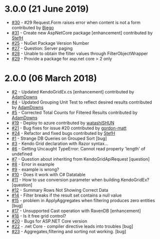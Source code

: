 # 3.0.0 (21 June 2019)
- [#30](https://github.com/StefH/KendoGridBinderEx/pull/30) - #29  Request.Form raises error when content is not a form contributed by [Bjego](https://github.com/Bjego)
- [#31](https://github.com/StefH/KendoGridBinderEx/pull/31) - Create new AspNetCore package [enhancement] contributed by [StefH](https://github.com/StefH)
- [#25](https://github.com/StefH/KendoGridBinderEx/issues/25) - NuGet Package Version Number
- [#27](https://github.com/StefH/KendoGridBinderEx/issues/27) - Question: Server paging
- [#28](https://github.com/StefH/KendoGridBinderEx/issues/28) - Unable to obtain the filter values through FilterObjectWrapper
- [#29](https://github.com/StefH/KendoGridBinderEx/issues/29) - Provide a package for asp.net core &gt; 2 only

# 2.0.0 (06 March 2018)
- [#2](https://github.com/StefH/KendoGridBinderEx/pull/2) - Updated KendoGridEx.cs [enhancement] contributed by [AdamDowns](https://github.com/AdamDowns)
- [#4](https://github.com/StefH/KendoGridBinderEx/pull/4) - Updated Grouping Unit Test to reflect desired results contributed by [AdamDowns](https://github.com/AdamDowns)
- [#5](https://github.com/StefH/KendoGridBinderEx/pull/5) - Corrected Total Counts for Filtered Results contributed by [AdamDowns](https://github.com/AdamDowns)
- [#19](https://github.com/StefH/KendoGridBinderEx/pull/19) - Deploy to azure contributed by [watashiSHUN](https://github.com/watashiSHUN)
- [#21](https://github.com/StefH/KendoGridBinderEx/pull/21) - Bug fixes for issue #20 contributed by [gordon-matt](https://github.com/gordon-matt)
- [#24](https://github.com/StefH/KendoGridBinderEx/pull/24) - Refactor and fixed bugs contributed by [StefH](https://github.com/StefH)
- [#1](https://github.com/StefH/KendoGridBinderEx/issues/1) - Strange DB Queries on Grouped Sort [bug]
- [#3](https://github.com/StefH/KendoGridBinderEx/issues/3) - Kendo Grid declaration with Razor syntax...
- [#6](https://github.com/StefH/KendoGridBinderEx/issues/6) - Getting Uncaught TypeError: Cannot read property 'length' of undefined
- [#7](https://github.com/StefH/KendoGridBinderEx/issues/7) - Question about inheriting from KendoGridApiRequest [question]
- [#8](https://github.com/StefH/KendoGridBinderEx/issues/8) - Error in example
- [#9](https://github.com/StefH/KendoGridBinderEx/issues/9) - example is wrong?
- [#10](https://github.com/StefH/KendoGridBinderEx/issues/10) - Does it work with C# Datatable
- [#11](https://github.com/StefH/KendoGridBinderEx/issues/11) - How to use conversion parameter when building KendoGridEx? [question]
- [#12](https://github.com/StefH/KendoGridBinderEx/issues/12) - Summary Rows Not Showing Correct Data
- [#14](https://github.com/StefH/KendoGridBinderEx/issues/14) - Filter breaks if the result set contains a null value
- [#15](https://github.com/StefH/KendoGridBinderEx/issues/15) - problem in ApplyAggregates when filtering produces zero entities [bug]
- [#17](https://github.com/StefH/KendoGridBinderEx/issues/17) - Unsupported Cast operation with RavenDB [enhancement]
- [#18](https://github.com/StefH/KendoGridBinderEx/issues/18) - Is it free grid control?
- [#20](https://github.com/StefH/KendoGridBinderEx/issues/20) - Bugs for ASP.NET Core version
- [#22](https://github.com/StefH/KendoGridBinderEx/issues/22) - .net Core - compiler directive leads into troubles [bug]
- [#23](https://github.com/StefH/KendoGridBinderEx/issues/23) - Aggregates,filtering and sorting not working. [bug]

